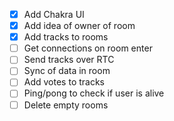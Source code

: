 - [x] Add Chakra UI
- [x] Add idea of owner of room
- [x] Add tracks to rooms
- [ ] Get connections on room enter
- [ ] Send tracks over RTC
- [ ] Sync of data in room
- [ ] Add votes to tracks
- [ ] Ping/pong to check if user is alive
- [ ] Delete empty rooms